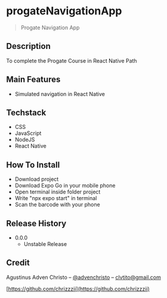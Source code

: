 # progateNavigationApp
> Progate Navigation App

## Description
To complete the Progate Course in React Native Path

## Main Features

- Simulated navigation in React Native

## Techstack

- CSS
- JavaScript
- NodeJS
- React Native

## How To Install

- Download project
- Download Expo Go in your mobile phone
- Open terminal inside folder project
- Write "npx expo start" in terminal
- Scan the barcode with your phone

## Release History

- 0.0.0
  - Unstable Release
  
## Credit

Agustinus Adven Christo – [@advenchristo](https://www.instagram.com/advenchristo/) – clvtito@gmail.com

[https://github.com/chrizzzii](https://github.com/chrizzzii)  
